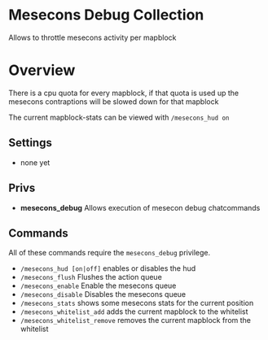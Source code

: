 # Mesecons Debug Collection

Allows to throttle mesecons activity per mapblock

# Overview

There is a cpu quota for every mapblock, if that quota is used up
the mesecons contraptions will be slowed down for that mapblock

The current mapblock-stats can be viewed with `/mesecons_hud on`

## Settings

* none yet

## Privs

* **mesecons_debug** Allows execution of mesecon debug chatcommands

## Commands

All of these commands require the `mesecons_debug` privilege.

* `/mesecons_hud [on|off]` enables or disables the hud
* `/mesecons_flush` Flushes the action queue
* `/mesecons_enable` Enable the mesecons queue
* `/mesecons_disable` Disables the mesecons queue
* `/mesecons_stats` shows some mesecons stats for the current position
* `/mesecons_whitelist_add` adds the current mapblock to the whitelist
* `/mesecons_whitelist_remove` removes the current mapblock from the whitelist
